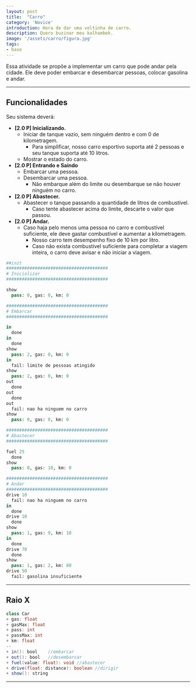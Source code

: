 ```yaml
---
layout: post
title:  "Carro"
category: 'Novice' 
introduction: Hora de dar uma voltinha de carro.
description: Quero buzinar meu kalhambek.
image: '/assets/carro/figura.jpg'
tags:
- base
---
```


Essa atividade se propõe a implementar um carro que pode andar pela cidade. Ele deve poder embarcar e desembarcar pessoas, colocar gasolina e andar.

---

## Funcionalidades
Seu sistema deverá:

- **[2.0 P] Inicializando.** 
    - Iniciar de tanque vazio, sem ninguém dentro e com 0 de kilometragem.
        - Para simplificar, nosso carro esportivo suporta até 2 pessoas e seu tanque suporta até 10 litros.
    - Mostrar o estado do carro.
- **[2.0 P] Entrando e Saindo**
    - Embarcar uma pessoa.
    - Desembarcar uma pessoa.
        - Não embarque além do limite ou desembarque se não houver ninguém no carro.
- **[2.0 P] Abastecer.**
    - Abastecer o tanque passando a quantidade de litros de combustível.
        - Caso tente abastecer acima do limite, descarte o valor que passou.
- **[2.0 P] Andar.**
    - Caso haja pelo menos uma pessoa no carro e combustível suficiente, ele deve gastar combustível e aumentar a kilometragem.
        - Nosso carro tem desempenho fixo de 10 km por litro.
        - Caso não exista combustível suficiente para completar a viagem inteira, o carro deve avisar e não iniciar a viagem.


```python
##init
#######################################
# Inicializar
#######################################

show
  pass: 0, gas: 0, km: 0

#######################################
# Embarcar
#######################################

in
  done
in
  done
show
  pass: 2, gas: 0, km: 0
in
  fail: limite de pessoas atingido
show
  pass: 2, gas: 0, km: 0
out
  done
out
  done
out
  fail: nao ha ninguem no carro
show
  pass: 0, gas: 0, km: 0

#######################################
# Abastecer
#######################################

fuel 25
  done
show
  pass: 0, gas: 10, km: 0

#######################################
# Andar
#######################################
drive 10
  fail: nao ha ninguem no carro
in
  done
drive 10
  done
show
  pass: 1, gas: 9, km: 10
in
  done
drive 70
  done
show
  pass: 1, gas: 2, km: 80
drive 50
  fail: gasolina insuficiente
```

---
## Raio X

```java
class Car 
+ gas: float
+ gasMax: float
+ pass: int
+ passMax: int
+ km: float
--
+ in(): bool    //embarcar
+ out(): bool   //desembarcar
+ fuel(value: float): void //abastecer
+ drive(float: distance): boolean //dirigir
+ show(): string
```

---
